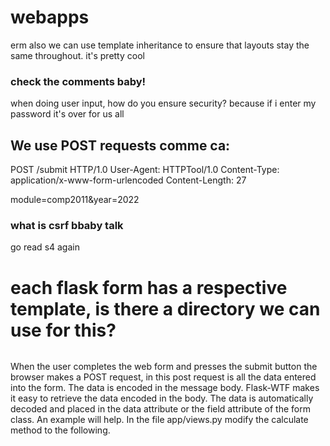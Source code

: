 # webapps

erm also we can use template inheritance to ensure that layouts stay the same throughout. it's pretty cool

### check the comments baby!
when doing user input, how do you ensure security? because if i enter my password it's over for us all

## We use POST requests comme ca:
POST /submit HTTP/1.0
User-Agent: HTTPTool/1.0
Content-Type: application/x-www-form-urlencoded
Content-Length: 27

module=comp2011&year=2022

### what is csrf bbaby talk
go read s4 again

# each flask form has a respective template, is there a directory we can use for this?
######
When the user completes the web form and presses the submit button the browser makes a POST request, in this post request is all the data entered into the form. The data is encoded in the message body. Flask-WTF makes it easy to retrieve the data encoded in the body. The data is automatically decoded and placed in the data attribute or the field attribute of the form class. An example will help. In the file app/views.py modify the calculate method to the following.